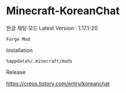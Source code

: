 # Minecraft-KoreanChat

한글 채팅 모드 Latest Version : 1.17.1-20

`Forge Mod`

Installation

`%appdata%/.minecraft/mods`

Release

https://creos.tistory.com/entry/koreanchat
